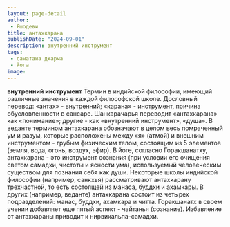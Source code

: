 ```yaml
---
layout: page-detail
author:
 - Яшодеви
title: антахкарана
publishDate: "2024-09-01"
description: внутренний инструмент
tags:
 - санатана дхарма
 - йога
image: 
---
```


__внутренний инструмент__
Термин в индийской философии, имеющий различные значения в каждой философской школе. Дословный перевод: «антах» - внутренний; «карана» - инструмент, причина обусловленности в сансаре. Шанкарачарья&nbsp;переводит «антахкарана» как «понимание»; другие - как «внутренний инструмент», «душа».
В веданте термином антахкарана обозначают в целом весь помраченный ум и разум, которые расположены между «я» (атмой) и внешним инструментом - грубым физическим телом, состоящим из 5 элементов (земля, вода, огонь, воздух, эфир).
В йоге, согласно Горакшанатху, антахкарана - это инструмент сознания (при условии его очищения светом самадхи, чистоты и ясности ума), используемый человеческим существом для познания себя как души.
Некоторые школы индийской философии (например, санкхья) рассматривают антахкарану трехчастной, то есть состоящей из манаса, буддхи и ахамкары. В других (например, веданте) антахкарана состоит из четырех подразделений: манас, буддхи, ахамкара и читта. Горакшанатх в своем учении добавляет еще пятый аспект - чайтанья (сознание).
Избавление от антахкараны приводит к нирвикальпа-самадхи.

